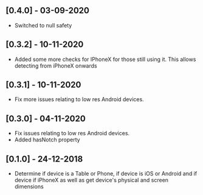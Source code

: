 ## [0.4.0] - 03-09-2020
* Switched to null safety

## [0.3.2] - 10-11-2020
* Added some more checks for IPhoneX for those still using it. This allows detecting from iPhoneX onwards

## [0.3.1] - 10-11-2020
* Fix more issues relating to low res Android devices.

## [0.3.0] - 04-11-2020
* Fix issues relating to low res Android devices.
* Added hasNotch property

## [0.1.0] - 24-12-2018

* Determine if device is a Table or Phone, if device is iOS or Android and if device if iPhoneX as well as get device's physical and screen dimensions
